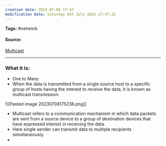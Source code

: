 ```yaml
---
creation date: 2023-07-08 17:47
modification date: Saturday 8th July 2023 17:47:22
---
```


**Tags:** #network 

#### Source:
[Multicast](https://www.tutorialspoint.com/unicast-broadcast-and-multicast-in-computer-networks)

--------------------------------------

### What it is:

* One to Many
* When the data is transmitted from a single source host to a specific group of hosts having the interest to receive the data, it is known as multicast transmission.

![[Pasted image 20230708175236.png]]

* Multicast refers to a communication mechanism in which data packets are sent from a source device to a group of destination devices that have expressed interest in receiving the data.
* Here single sender can transmit data to multiple recipients simultaneously.
* 